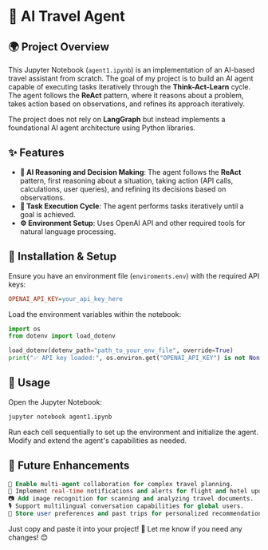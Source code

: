 
# 🚀 AI Travel Agent

## 🌍 Project Overview

This Jupyter Notebook (`agent1.ipynb`) is an implementation of an AI-based travel assistant from scratch. The goal of my project is to build an AI agent capable of executing tasks iteratively through the **Think-Act-Learn** cycle. The agent follows the **ReAct** pattern, where it reasons about a problem, takes action based on observations, and refines its approach iteratively.

The project does not rely on **LangGraph** but instead implements a foundational AI agent architecture using Python libraries.

## ✨ Features

- **🧠 AI Reasoning and Decision Making**: The agent follows the **ReAct** pattern, first reasoning about a situation, taking action (API calls, calculations, user queries), and refining its decisions based on observations.
- **🔄 Task Execution Cycle**: The agent performs tasks iteratively until a goal is achieved.
- **⚙️ Environment Setup**: Uses OpenAI API and other required tools for natural language processing.

## 🔧 Installation & Setup

Ensure you have an environment file (`enviroments.env`) with the required API keys:

```ini
OPENAI_API_KEY=your_api_key_here
```

Load the environment variables within the notebook:

```python
import os
from dotenv import load_dotenv

load_dotenv(dotenv_path="path_to_your_env_file", override=True)
print("✅ API key loaded:", os.environ.get("OPENAI_API_KEY") is not None)
```

## 📌 Usage

Open the Jupyter Notebook:

```bash
jupyter notebook agent1.ipynb
```

Run each cell sequentially to set up the environment and initialize the agent.
Modify and extend the agent's capabilities as needed.

## 🚀 Future Enhancements

```sql
🤖 Enable multi-agent collaboration for complex travel planning.
📢 Implement real-time notifications and alerts for flight and hotel updates.
📷 Add image recognition for scanning and analyzing travel documents.
🎙️ Support multilingual conversation capabilities for global users.
💾 Store user preferences and past trips for personalized recommendations.
```

Just copy and paste it into your project! 🚀 Let me know if you need any changes! 😊


